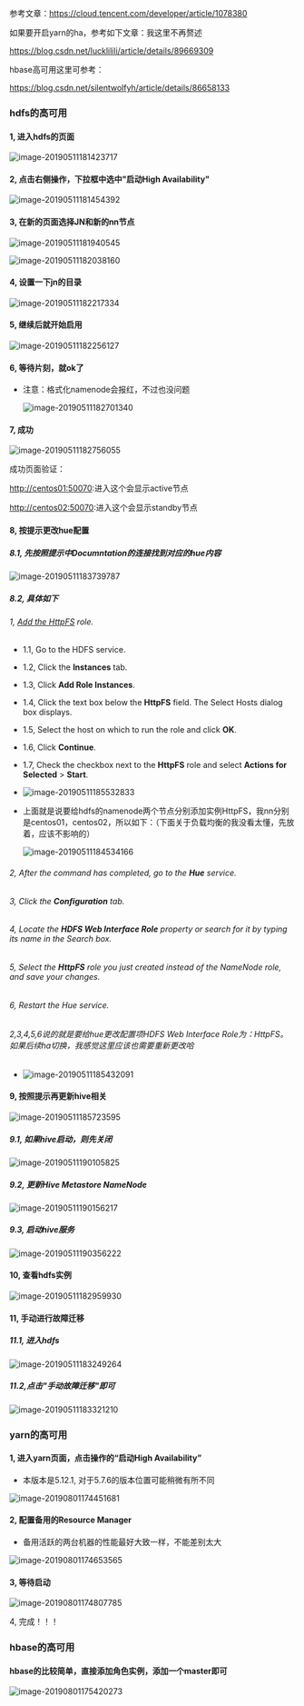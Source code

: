 参考文章：https://cloud.tencent.com/developer/article/1078380



如果要开启yarn的ha，参考如下文章：我这里不再赘述

https://blog.csdn.net/lucklilili/article/details/89669309



hbase高可用这里可参考：

https://blog.csdn.net/silentwolfyh/article/details/86658133

### hdfs的高可用

#### 1, 进入hdfs的页面

![image-20190511181423717](assets/image-20190511181423717.png)

#### 2, 点击右侧操作，下拉框中选中"启动High Availability"

![image-20190511181454392](assets/image-20190511181454392.png)



#### 3, 在新的页面选择JN和新的nn节点

![image-20190511181940545](assets/image-20190511181940545.png)

![image-20190511182038160](assets/image-20190511182038160.png)

#### 4, 设置一下jn的目录

![image-20190511182217334](assets/image-20190511182217334.png)



#### 5, 继续后就开始启用

![image-20190511182256127](assets/image-20190511182256127.png)



#### 6, 等待片刻，就ok了

* 注意：格式化namenode会报红，不过也没问题

  ![image-20190511182701340](assets/image-20190511182701340.png)



#### 7, 成功

![image-20190511182756055](assets/image-20190511182756055.png)



成功页面验证：

[http://centos01:50070](http://centos01:50070/):进入这个会显示active节点

[http://centos02:50070](http://centos03:50070/):进入这个会显示standby节点



#### 8, 按提示更改hue配置

##### 8.1, 先按照提示中Documntation的连接找到对应的hue内容

![image-20190511183739787](assets/image-20190511183739787.png)



##### 8.2,  具体如下

###### 1, [Add the HttpFS](https://www.cloudera.com/documentation/enterprise/latest/topics/admin_httpfs.html#xd_583c10bfdbd326ba-590cb1d1-149e9ca9886--7968__section_dmb_3s1_bn) role.

* 1.1, Go to the HDFS service.

* 1.2, Click the **Instances** tab.

* 1.3, Click **Add Role Instances**.

* 1.4, Click the text box below the **HttpFS** field. The Select Hosts dialog box displays.

* 1.5, Select the host on which to run the role and click **OK**.

* 1.6, Click **Continue**.

* 1.7, Check the checkbox next to the **HttpFS** role and select **Actions for Selected** > **Start**.

* ![image-20190511185532833](assets/image-20190511185532833.png)

* 上面就是说要给hdfs的namenode两个节点分别添加实例HttpFS，我nn分别是centos01，centos02，所以如下：（下面关于负载均衡的我没看太懂，先放着，应该不影响的）

  ![image-20190511184534166](assets/image-20190511184534166.png)

###### 2, After the command has completed, go to the **Hue** service.

###### 3, Click the **Configuration** tab.

###### 4, Locate the **HDFS Web Interface Role** property or search for it by typing its name in the Search box.

###### 5, Select the **HttpFS** role you just created instead of the NameNode role, and save your changes.

###### 6, Restart the Hue service.

###### 2,3,4,5,6说的就是要给hue更改配置项HDFS Web Interface Role为：HttpFS。如果后续ha切换，我感觉这里应该也需要重新更改哈

* ![image-20190511185432091](assets/image-20190511185432091.png)



#### 9, 按照提示再更新hive相关

![image-20190511185723595](assets/image-20190511185723595.png)

##### 9.1, 如果hive启动，则先关闭

![image-20190511190105825](assets/image-20190511190105825.png)

##### 9.2, 更新Hive Metastore NameNode

![image-20190511190156217](assets/image-20190511190156217.png)

##### 9.3, 启动hive服务

![image-20190511190356222](assets/image-20190511190356222.png)



#### 10, 查看hdfs实例

![image-20190511182959930](assets/image-20190511182959930.png)

#### 11, 手动进行故障迁移

##### 11.1, 进入hdfs

![image-20190511183249264](assets/image-20190511183249264.png)



##### 11.2,点击"手动故障迁移"即可

![image-20190511183321210](assets/image-20190511183321210.png)



### yarn的高可用

#### 1, 进入yarn页面，点击操作的“启动High Availability”

* 本版本是5.12.1, 对于5.7.6的版本位置可能稍微有所不同

![image-20190801174451681](assets/image-20190801174451681.png)



#### 2, 配置备用的Resource Manager

* 备用活跃的两台机器的性能最好大致一样，不能差别太大

![image-20190801174653565](assets/image-20190801174653565.png)



#### 3,  等待启动

![image-20190801174807785](assets/image-20190801174807785.png)

4, 完成！！！



### hbase的高可用

#### hbase的比较简单，直接添加角色实例，添加一个master即可

![image-20190801175420273](assets/image-20190801175420273.png)